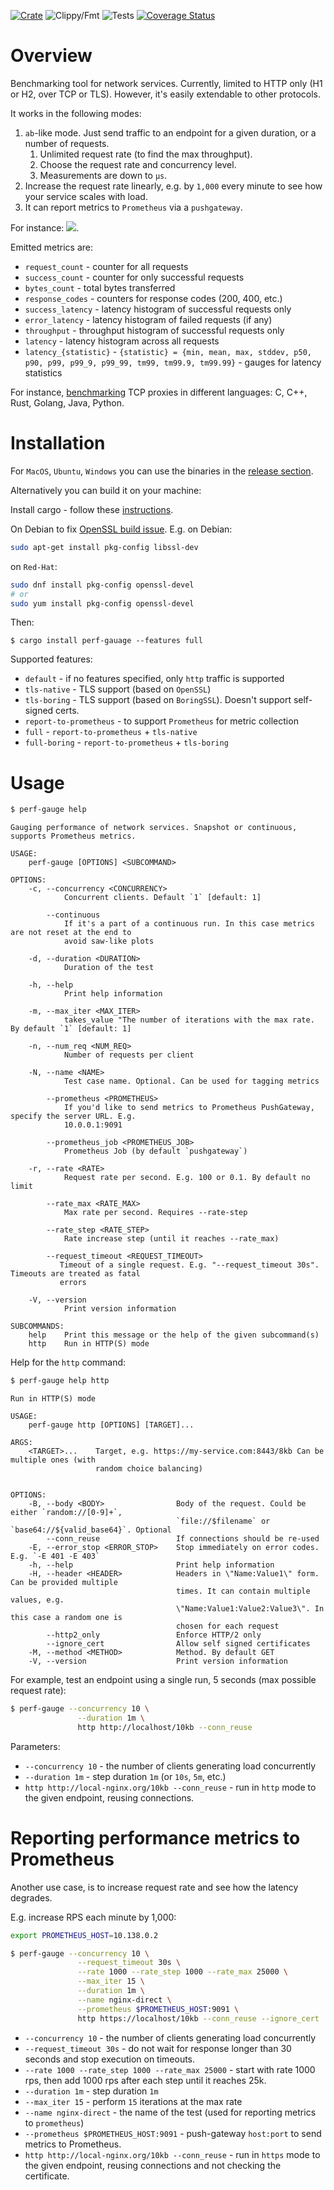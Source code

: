 [![Crate](https://img.shields.io/crates/v/perf-gauge.svg)](https://crates.io/crates/perf-gauge)
![Clippy/Fmt](https://github.com/xnuter/perf-gauge/workflows/Clippy/Fmt/badge.svg)
![Tests](https://github.com/xnuter/perf-gauge/workflows/Tests/badge.svg)
[![Coverage Status](https://coveralls.io/repos/github/xnuter/perf-gauge/badge.svg?branch=main)](https://coveralls.io/github/xnuter/perf-gauge?branch=main)

Overview
========

Benchmarking tool for network services. Currently, limited to HTTP only (H1 or H2, over TCP or TLS).
However, it's easily extendable to other protocols.

It works in the following modes:

1. `ab`-like mode. Just send traffic to an endpoint for a given duration, or a number of requests. 
   1. Unlimited request rate (to find the max throughput).
   1. Choose the request rate and concurrency level.
   1. Measurements are down to `µs`.
1. Increase the request rate linearly, e.g. by `1,000` every minute to see how your service scales with load.
1. It can report metrics to `Prometheus` via a `pushgateway`.

For instance: ![](./examples/prom/baseline-nginx-stable-p50-99.png).

Emitted metrics are:
* `request_count` - counter for all requests
* `success_count` - counter for only successful requests
* `bytes_count` - total bytes transferred
* `response_codes` - counters for response codes (200, 400, etc.)
* `success_latency` - latency histogram of successful requests only
* `error_latency` - latency histogram of failed requests (if any)
* `throughput` - throughput histogram of successful requests only
* `latency` - latency histogram across all requests
* `latency_{statistic}` - `{statistic} = {min, mean, max, stddev, p50, p90, p99, p99_9, p99_99, tm99, tm99.9, tm99.99}` - gauges for latency statistics

For instance, [benchmarking](https://github.com/xnuter/perf-gauge/wiki/Benchmarking-TCP-Proxies-written-in-different-languages:-C,-CPP,-Rust,-Golang,-Java,-Python) TCP proxies in different languages: C, C++, Rust, Golang, Java, Python.

Installation
======

For `MacOS`, `Ubuntu`, `Windows` you can use the binaries in the [release section](https://github.com/xnuter/perf-gauge/releases). 

Alternatively you can build it on your machine:

Install cargo - follow these [instructions](https://doc.rust-lang.org/cargo/getting-started/installation.html).

On Debian to fix [OpenSSL build issue](https://docs.rs/openssl/0.10.30/openssl/). E.g. on Debian:

```bash
sudo apt-get install pkg-config libssl-dev
```

on `Red-Hat`:
```bash
sudo dnf install pkg-config openssl-devel
# or
sudo yum install pkg-config openssl-devel
```

Then:
```
$ cargo install perf-gauage --features full
```

Supported features:

* `default` - if no features specified, only `http` traffic is supported
* `tls-native` - TLS support (based on `OpenSSL`)
* `tls-boring` - TLS support (based on `BoringSSL`). Doesn't support self-signed certs.
* `report-to-prometheus` - to support `Prometheus` for metric collection
* `full` - `report-to-prometheus` + `tls-native`
* `full-boring` - `report-to-prometheus` + `tls-boring`

Usage
=======
```bash
$ perf-gauge help 
```

```text
Gauging performance of network services. Snapshot or continuous, supports Prometheus metrics.

USAGE:
    perf-gauge [OPTIONS] <SUBCOMMAND>

OPTIONS:
    -c, --concurrency <CONCURRENCY>
            Concurrent clients. Default `1` [default: 1]

        --continuous
            If it's a part of a continuous run. In this case metrics are not reset at the end to
            avoid saw-like plots

    -d, --duration <DURATION>
            Duration of the test

    -h, --help
            Print help information

    -m, --max_iter <MAX_ITER>
            takes_value "The number of iterations with the max rate. By default `1` [default: 1]

    -n, --num_req <NUM_REQ>
            Number of requests per client

    -N, --name <NAME>
            Test case name. Optional. Can be used for tagging metrics

        --prometheus <PROMETHEUS>
            If you'd like to send metrics to Prometheus PushGateway, specify the server URL. E.g.
            10.0.0.1:9091

        --prometheus_job <PROMETHEUS_JOB>
            Prometheus Job (by default `pushgateway`)

    -r, --rate <RATE>
            Request rate per second. E.g. 100 or 0.1. By default no limit

        --rate_max <RATE_MAX>
            Max rate per second. Requires --rate-step

        --rate_step <RATE_STEP>
            Rate increase step (until it reaches --rate_max)
            
        --request_timeout <REQUEST_TIMEOUT>
           Timeout of a single request. E.g. "--request_timeout 30s". Timeouts are treated as fatal
           errors

    -V, --version
            Print version information

SUBCOMMANDS:
    help    Print this message or the help of the given subcommand(s)
    http    Run in HTTP(S) mode
```

Help for the `http` command:

```bash
$ perf-gauge help http
```
```text
Run in HTTP(S) mode

USAGE:
    perf-gauge http [OPTIONS] [TARGET]...

ARGS:
    <TARGET>...    Target, e.g. https://my-service.com:8443/8kb Can be multiple ones (with
                   random choice balancing)


OPTIONS:
    -B, --body <BODY>                Body of the request. Could be either `random://[0-9]+`,
                                     `file://$filename` or `base64://${valid_base64}`. Optional
        --conn_reuse                 If connections should be re-used
    -E, --error_stop <ERROR_STOP>    Stop immediately on error codes. E.g. `-E 401 -E 403`
    -h, --help                       Print help information
    -H, --header <HEADER>            Headers in \"Name:Value1\" form. Can be provided multiple
                                     times. It can contain multiple values, e.g.
                                     \"Name:Value1:Value2:Value3\". In this case a random one is
                                     chosen for each request
        --http2_only                 Enforce HTTP/2 only
        --ignore_cert                Allow self signed certificates
    -M, --method <METHOD>            Method. By default GET
    -V, --version                    Print version information

```

For example, test an endpoint using a single run, 5 seconds (max possible request rate):

```bash
$ perf-gauge --concurrency 10 \
               --duration 1m \
               http http://localhost/10kb --conn_reuse
```
  
Parameters:

* `--concurrency 10` - the number of clients generating load concurrently
* `--duration 1m` - step duration `1m` (or `10s`, `5m`, etc.)
* `http http://local-nginx.org/10kb --conn_reuse` - run in `http` mode to the given endpoint, reusing connections. 

Reporting performance metrics to Prometheus
===========================================

Another use case, is to increase request rate and see how the latency degrades. 

E.g. increase RPS each minute by 1,000: 

```bash
export PROMETHEUS_HOST=10.138.0.2

$ perf-gauge --concurrency 10 \
               --request_timeout 30s \
               --rate 1000 --rate_step 1000 --rate_max 25000 \
               --max_iter 15 \
               --duration 1m \
               --name nginx-direct \
               --prometheus $PROMETHEUS_HOST:9091 \
               http https://localhost/10kb --conn_reuse --ignore_cert
```

* `--concurrency 10` - the number of clients generating load concurrently
* `--request_timeout 30s` - do not wait for response longer than 30 seconds and stop execution on timeouts.
* `--rate 1000 --rate_step 1000 --rate_max 25000` - start with rate 1000 rps, then add 1000 rps after each step until it reaches 25k.
* `--duration 1m` - step duration `1m`
* `--max_iter 15` - perform `15` iterations at the max rate
* `--name nginx-direct` - the name of the test (used for reporting metrics to `prometheus`)
* `--prometheus $PROMETHEUS_HOST:9091` - push-gateway `host:port` to send metrics to Prometheus.
* `http http://local-nginx.org/10kb --conn_reuse` - run in `https` mode to the given endpoint, reusing connections and not checking the certificate. 

